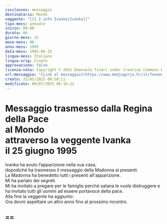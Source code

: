 ```yaml
---
cssclasses: messaggio
destinatario: Mondo
veggente: "[[1 2 info Ivanka|Ivanka]]"
tipo-mess: annuale
inizio: 00:00
durata: 06
giorno-mess: 25
mese-mess: 06
anno-mess: 1995
data-mess: 1995-06-25
lingua-mess: Italiano
lingua-orig: Croato
approvazione: false
licenza-nota: Copyright © 2025 Emanuele Tinari under Creative Commons BY-NC-SA 4.0 https://creativecommons.org/licenses/by-nc-sa/4.0/
url-messaggio: "[Link al messaggio](https://www.medjugorje.hr/it/fenomeno-di-medjugorje/apparizioni-annuali/)"
creato: 31/05/2025 00:58:11
modificato: 09/07/2025 00:16:22
---
```


# Messaggio trasmesso dalla Regina della Pace<br>al Mondo<br>attraverso la veggente Ivanka<br>il 25 giugno 1995

Ivanka ha avuto l’apparizione nella sua casa,<br>dopodiché ha trasmesso il messaggio della Madonna ai presenti.<br>La Madonna ha benedetto tutti i presenti all'apparizione.<br>Mi ha parlato dei segreti.<br>Mi ha invitato a pregare per le famiglie perché satana le vuole distruggere e ha invitato tutti gli uomini ad essere portavoce della pace.<br>Alla fine la veggente ha aggiunto: <br>Ora dovrò aspettare un altro anno fino al prossimo incontro.
## ==

